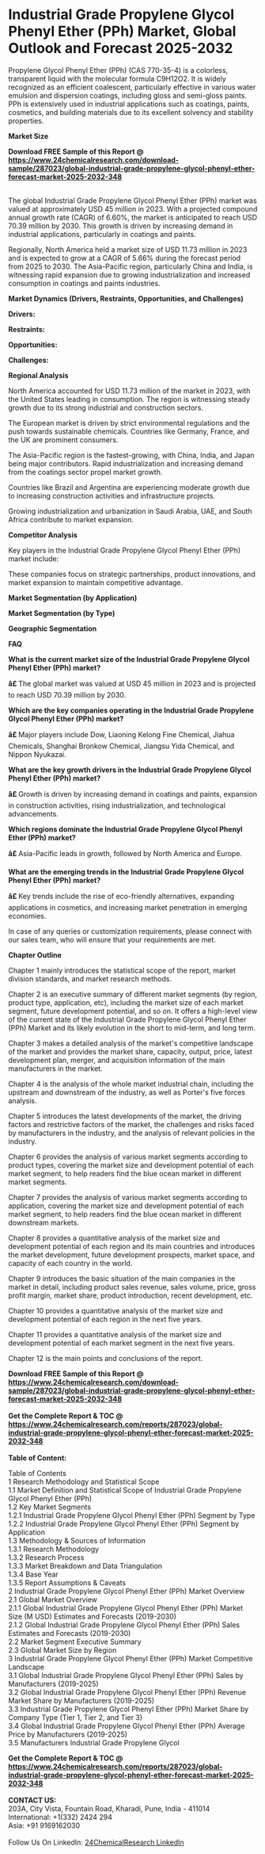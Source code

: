 <h1>Industrial Grade Propylene Glycol Phenyl Ether (PPh) Market, Global Outlook and Forecast 2025-2032</h1><p>Propylene Glycol Phenyl Ether (PPh) (CAS 770-35-4) is a colorless, transparent liquid with the molecular formula C9H12O2. It is widely recognized as an efficient coalescent, particularly effective in various water emulsion and dispersion coatings, including gloss and semi-gloss paints. PPh is extensively used in industrial applications such as coatings, paints, cosmetics, and building materials due to its excellent solvency and stability properties.</p><p>
<strong>Market Size</strong></p><p>
</p><div><b>Download FREE Sample of this Report @ 
            <a href="https://www.24chemicalresearch.com/download-sample/287023/global-industrial-grade-propylene-glycol-phenyl-ether-forecast-market-2025-2032-348">
            https://www.24chemicalresearch.com/download-sample/287023/global-industrial-grade-propylene-glycol-phenyl-ether-forecast-market-2025-2032-348</a></b></div><br><p>The global Industrial Grade Propylene Glycol Phenyl Ether (PPh) market was valued at approximately USD 45 million in 2023. With a projected compound annual growth rate (CAGR) of 6.60%, the market is anticipated to reach USD 70.39 million by 2030. This growth is driven by increasing demand in industrial applications, particularly in coatings and paints.</p><p>
</p><p>Regionally, North America held a market size of USD 11.73 million in 2023 and is expected to grow at a CAGR of 5.66% during the forecast period from 2025 to 2030. The Asia-Pacific region, particularly China and India, is witnessing rapid expansion due to growing industrialization and increased consumption in coatings and paints industries.</p><p>
<strong>Market Dynamics (Drivers, Restraints, Opportunities, and Challenges)</strong></p><p>
<strong>Drivers:</strong></p><p>
</p><p>
<strong>Restraints:</strong></p><p>
</p><p>
<strong>Opportunities:</strong></p><p>
</p><p>
<strong>Challenges:</strong></p><p>
</p><p>
<strong>Regional Analysis</strong></p><p>
</p><p>
</p><p>North America accounted for USD 11.73 million of the market in 2023, with the United States leading in consumption. The region is witnessing steady growth due to its strong industrial and construction sectors.</p><p>
</p><p>
</p><p>The European market is driven by strict environmental regulations and the push towards sustainable chemicals. Countries like Germany, France, and the UK are prominent consumers.</p><p>
</p><p>
The Asia-Pacific region is the fastest-growing, with China, India, and Japan being major contributors. Rapid industrialization and increasing demand from the coatings sector propel market growth.</p><p>
</p><p>
</p><p>Countries like Brazil and Argentina are experiencing moderate growth due to increasing construction activities and infrastructure projects.</p><p>
</p><p>
</p><p>Growing industrialization and urbanization in Saudi Arabia, UAE, and South Africa contribute to market expansion.</p><p>
<strong>Competitor Analysis</strong></p><p>
</p><p>Key players in the Industrial Grade Propylene Glycol Phenyl Ether (PPh) market include:</p><p>
</p><p>
</p><p>These companies focus on strategic partnerships, product innovations, and market expansion to maintain competitive advantage.</p><p>
<strong>Market Segmentation (by Application)</strong></p><p>
</p><p>
<strong>Market Segmentation (by Type)</strong></p><p>
</p><p>
<strong>Geographic Segmentation</strong></p><p>
</p><p>
<strong>FAQ </strong></p><p>
<strong>What is the current market size of the Industrial Grade Propylene Glycol Phenyl Ether (PPh) market?</strong></p><p>
</p><p><strong>â£ </strong>The global market was valued at USD 45 million in 2023 and is projected to reach USD 70.39 million by 2030.</p><p>
<strong>Which are the key companies operating in the Industrial Grade Propylene Glycol Phenyl Ether (PPh) market?</strong></p><p>
</p><p><strong>â£ </strong>Major players include Dow, Liaoning Kelong Fine Chemical, Jiahua Chemicals, Shanghai Bronkow Chemical, Jiangsu Yida Chemical, and Nippon Nyukazai.</p><p>
<strong>What are the key growth drivers in the Industrial Grade Propylene Glycol Phenyl Ether (PPh) market?</strong></p><p>
</p><p><strong>â£ </strong>Growth is driven by increasing demand in coatings and paints, expansion in construction activities, rising industrialization, and technological advancements.</p><p>
<strong>Which regions dominate the Industrial Grade Propylene Glycol Phenyl Ether (PPh) market?</strong></p><p>
</p><p><strong>â£ </strong>Asia-Pacific leads in growth, followed by North America and Europe.</p><p>
<strong>What are the emerging trends in the Industrial Grade Propylene Glycol Phenyl Ether (PPh) market?</strong></p><p>
</p><p><strong>â£ </strong>Key trends include the rise of eco-friendly alternatives, expanding applications in cosmetics, and increasing market penetration in emerging economies.</p><p>
</p><p>
</p><p>
In case of any queries or customization requirements, please connect with our sales team, who will ensure that your requirements are met.</p><p>
<strong>Chapter Outline</strong></p><p>
Chapter 1 mainly introduces the statistical scope of the report, market division standards, and market research methods.</p><p>
Chapter 2 is an executive summary of different market segments (by region, product type, application, etc), including the market size of each market segment, future development potential, and so on. It offers a high-level view of the current state of the Industrial Grade Propylene Glycol Phenyl Ether (PPh) Market and its likely evolution in the short to mid-term, and long term.</p><p>
Chapter 3 makes a detailed analysis of the market's competitive landscape of the market and provides the market share, capacity, output, price, latest development plan, merger, and acquisition information of the main manufacturers in the market.</p><p>
Chapter 4 is the analysis of the whole market industrial chain, including the upstream and downstream of the industry, as well as Porter's five forces analysis.</p><p>
Chapter 5 introduces the latest developments of the market, the driving factors and restrictive factors of the market, the challenges and risks faced by manufacturers in the industry, and the analysis of relevant policies in the industry.</p><p>
Chapter 6 provides the analysis of various market segments according to product types, covering the market size and development potential of each market segment, to help readers find the blue ocean market in different market segments.</p><p>
Chapter 7 provides the analysis of various market segments according to application, covering the market size and development potential of each market segment, to help readers find the blue ocean market in different downstream markets.</p><p>
Chapter 8 provides a quantitative analysis of the market size and development potential of each region and its main countries and introduces the market development, future development prospects, market space, and capacity of each country in the world.</p><p>
Chapter 9 introduces the basic situation of the main companies in the market in detail, including product sales revenue, sales volume, price, gross profit margin, market share, product introduction, recent development, etc.</p><p>
Chapter 10 provides a quantitative analysis of the market size and development potential of each region in the next five years.</p><p>
Chapter 11 provides a quantitative analysis of the market size and development potential of each market segment in the next five years.</p><p>
Chapter 12 is the main points and conclusions of the report.</p><div><b>Download FREE Sample of this Report @ 
            <a href="https://www.24chemicalresearch.com/download-sample/287023/global-industrial-grade-propylene-glycol-phenyl-ether-forecast-market-2025-2032-348">
            https://www.24chemicalresearch.com/download-sample/287023/global-industrial-grade-propylene-glycol-phenyl-ether-forecast-market-2025-2032-348</a></b></div><br><div><b>Get the Complete Report & TOC @ 
            <a href="https://www.24chemicalresearch.com/reports/287023/global-industrial-grade-propylene-glycol-phenyl-ether-forecast-market-2025-2032-348">
            https://www.24chemicalresearch.com/reports/287023/global-industrial-grade-propylene-glycol-phenyl-ether-forecast-market-2025-2032-348</a></b></div><br>
            <b>Table of Content:</b><p>Table of Contents<br />
1 Research Methodology and Statistical Scope<br />
1.1 Market Definition and Statistical Scope of Industrial Grade Propylene Glycol Phenyl Ether (PPh)<br />
1.2 Key Market Segments<br />
1.2.1 Industrial Grade Propylene Glycol Phenyl Ether (PPh) Segment by Type<br />
1.2.2 Industrial Grade Propylene Glycol Phenyl Ether (PPh) Segment by Application<br />
1.3 Methodology & Sources of Information<br />
1.3.1 Research Methodology<br />
1.3.2 Research Process<br />
1.3.3 Market Breakdown and Data Triangulation<br />
1.3.4 Base Year<br />
1.3.5 Report Assumptions & Caveats<br />
2 Industrial Grade Propylene Glycol Phenyl Ether (PPh) Market Overview<br />
2.1 Global Market Overview<br />
2.1.1 Global Industrial Grade Propylene Glycol Phenyl Ether (PPh) Market Size (M USD) Estimates and Forecasts (2019-2030)<br />
2.1.2 Global Industrial Grade Propylene Glycol Phenyl Ether (PPh) Sales Estimates and Forecasts (2019-2030)<br />
2.2 Market Segment Executive Summary<br />
2.3 Global Market Size by Region<br />
3 Industrial Grade Propylene Glycol Phenyl Ether (PPh) Market Competitive Landscape<br />
3.1 Global Industrial Grade Propylene Glycol Phenyl Ether (PPh) Sales by Manufacturers (2019-2025)<br />
3.2 Global Industrial Grade Propylene Glycol Phenyl Ether (PPh) Revenue Market Share by Manufacturers (2019-2025)<br />
3.3 Industrial Grade Propylene Glycol Phenyl Ether (PPh) Market Share by Company Type (Tier 1, Tier 2, and Tier 3)<br />
3.4 Global Industrial Grade Propylene Glycol Phenyl Ether (PPh) Average Price by Manufacturers (2019-2025)<br />
3.5 Manufacturers Industrial Grade Propylene Glycol</p><div><b>Get the Complete Report & TOC @ 
            <a href="https://www.24chemicalresearch.com/reports/287023/global-industrial-grade-propylene-glycol-phenyl-ether-forecast-market-2025-2032-348">
            https://www.24chemicalresearch.com/reports/287023/global-industrial-grade-propylene-glycol-phenyl-ether-forecast-market-2025-2032-348</a></b></div><br><b>CONTACT US:</b><br>
            203A, City Vista, Fountain Road, Kharadi, Pune, India - 411014<br>
            International: +1(332) 2424 294<br>
            Asia: +91 9169162030 <br><br>
            Follow Us On LinkedIn: <a href="https://www.linkedin.com/company/24chemicalresearch/">24ChemicalResearch LinkedIn</a>